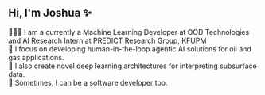 ## Hi, I'm Joshua ✨

👨🏻‍💻 I am a currently a Machine Learning Developer at OOD Technologies and AI Research Intern at PREDICT Research Group, KFUPM <br>
🤖 I focus on developing human-in-the-loop agentic AI solutions for oil and gas applications.<br>
🚀 I also create novel deep learning architectures for interpreting subsurface data.<br>
🫣 Sometimes, I can be a software developer too.<br>
 
